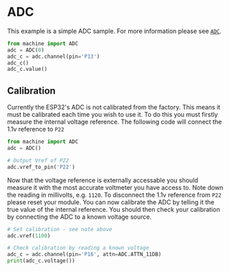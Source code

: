 # ADC

This example is a simple ADC sample. For more information please see [`ADC`](../../firmwareapi/pycom/machine/ADC.md).

```py
from machine import ADC
adc = ADC(0)
adc_c = adc.channel(pin='P13')
adc_c()
adc_c.value()
```

## Calibration

Currently the ESP32's ADC is not calibrated from the factory. This means it must be calibrated each time you wish to use it. To do this you must firstly measure the internal voltage reference. The following code will connect the 1.1v reference to `P22`

```py
from machine import ADC
adc = ADC()

# Output Vref of P22
adc.vref_to_pin('P22')
```

Now that the voltage reference is externally accessable you should measure it with the most accurate voltmeter you have access to. Note down the reading in millivolts, e.g. `1120`. To disconnect the 1.1v reference from `P22` please reset your module. You can now calibrate the ADC by telling it the true value of the internal reference. You should then check your calibration by connecting the ADC to a known voltage source.

```py
# Set calibration - see note above
adc.vref(1100)

# Check calibration by reading a known voltage
adc_c = adc.channel(pin='P16', attn=ADC.ATTN_11DB)
print(adc_c.voltage())
```



